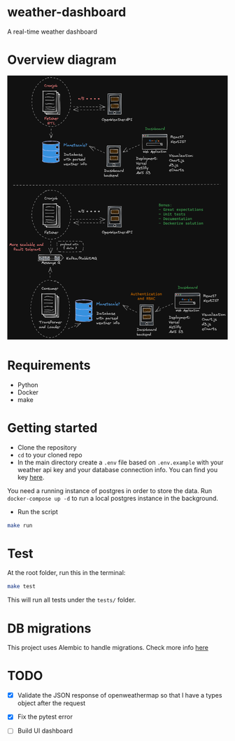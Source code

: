 # weather-dashboard
A real-time weather dashboard

# Overview diagram

![App Diagram](./docs/WeatherDashboard.excalidraw.png)

# Requirements
- Python
- Docker
- make

# Getting started
- Clone the repository
- `cd` to your cloned repo
-  In the main directory create a `.env` file based on `.env.example` with your weather api key and your database connection info. 
You can find you key [here](https://openweathermap.org/current).

You need a running instance of postgres in order to store the data.
Run `docker-compose up -d` to run a local postgres instance in the background.
- Run the script
```sh
make run
```
  
# Test
At the root folder, run this in the terminal:
```sh
make test
```
This will run all tests under the `tests/` folder.

# DB migrations

This project uses Alembic to handle migrations.
Check more info [here](./alembic/README.md)

# TODO
- [x] Validate the JSON response of openweathermap so that I have a types object after the request
- [x] Fix the pytest error
- [ ] Build UI dashboard


